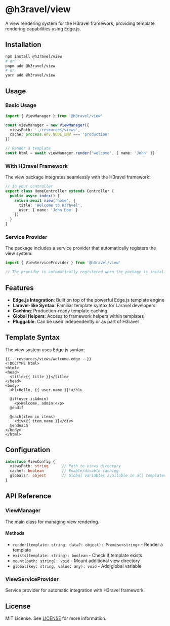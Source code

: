 # @h3ravel/view

A view rendering system for the H3ravel framework, providing template rendering capabilities using Edge.js.

## Installation

```bash
npm install @h3ravel/view
# or
pnpm add @h3ravel/view
# or
yarn add @h3ravel/view
```

## Usage

### Basic Usage

```typescript
import { ViewManager } from '@h3ravel/view'

const viewManager = new ViewManager({
  viewsPath: './resources/views',
  cache: process.env.NODE_ENV === 'production'
})

// Render a template
const html = await viewManager.render('welcome', { name: 'John' })
```

### With H3ravel Framework

The view package integrates seamlessly with the H3ravel framework:

```typescript
// In your controller
export class HomeController extends Controller {
  public async index() {
    return await view('home', { 
      title: 'Welcome to H3ravel',
      user: { name: 'John Doe' }
    })
  }
}
```

### Service Provider

The package includes a service provider that automatically registers the view system:

```typescript
import { ViewServiceProvider } from '@h3ravel/view'

// The provider is automatically registered when the package is installed
```

## Features

- **Edge.js Integration**: Built on top of the powerful Edge.js template engine
- **Laravel-like Syntax**: Familiar template syntax for Laravel developers
- **Caching**: Production-ready template caching
- **Global Helpers**: Access to framework helpers within templates
- **Pluggable**: Can be used independently or as part of H3ravel

## Template Syntax

The view system uses Edge.js syntax:

```edge
{{-- resources/views/welcome.edge --}}
<!DOCTYPE html>
<html>
<head>
  <title>{{ title }}</title>
</head>
<body>
  <h1>Hello, {{ user.name }}!</h1>
  
  @if(user.isAdmin)
    <p>Welcome, admin!</p>
  @endif
  
  @each(item in items)
    <div>{{ item.name }}</div>
  @endeach
</body>
</html>
```

## Configuration

```typescript
interface ViewConfig {
  viewsPath: string      // Path to views directory
  cache?: boolean        // Enable/disable caching
  globals?: object       // Global variables available in all templates
}
```

## API Reference

### ViewManager

The main class for managing view rendering.

#### Methods

- `render(template: string, data?: object): Promise<string>` - Render a template
- `exists(template: string): boolean` - Check if template exists
- `mount(path: string): void` - Mount additional view directory
- `global(key: string, value: any): void` - Add global variable

### ViewServiceProvider

Service provider for automatic integration with H3ravel framework.

## License

MIT License. See [LICENSE](../../LICENSE) for more information.
